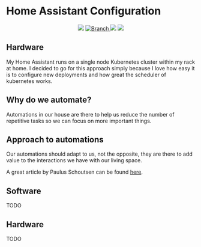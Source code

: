 # Home Assistant Configuration

<p align="center">
	<p align=center>
		<img src="https://github.com/marvin-w/home-assistant-config/workflows/Home%20Assistant%20CI/badge.svg">
		<a href="https://github.com/marvin-w/home-assistant-config/tree/master">
			<img src="https://img.shields.io/badge/Branch-master-green.svg?longCache=true"
				alt="Branch">
		</a>
		<img src="https://img.shields.io/badge/haversion-%VERSION-blue.svg">
		<img src="https://img.shields.io/badge/automations-%AUTOMATIONS-purple.svg">
	</p>
</p>

## Hardware

My Home Assistant runs on a single node Kubernetes cluster within my rack at home. I decided to go for this approach simply because I love how easy it is to configure new deployments and how great the
scheduler of kubernetes works.

## Why do we automate?

Automations in our house are there to help us reduce the number of repetitive tasks so we can focus on more important things.

## Approach to automations

Our automations should adapt to us, not the opposite, they are there to add value to the interactions we have with our living space.

A great article by Paulus Schoutsen can be found [here](https://www.home-assistant.io/blog/2016/01/19/perfect-home-automation/).

## Software

TODO

## Hardware

TODO
